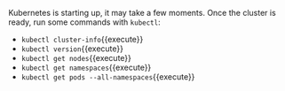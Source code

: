 Kubernetes is starting up, it may take a few moments. Once the cluster is ready,
run some commands with `kubectl`:

- `kubectl cluster-info`{{execute}}
- `kubectl version`{{execute}}
- `kubectl get nodes`{{execute}}
- `kubectl get namespaces`{{execute}}
- `kubectl get pods --all-namespaces`{{execute}}
